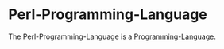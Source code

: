 # Perl-Programming-Language

The Perl-Programming-Language is a [Programming-Language](9010000.md).
